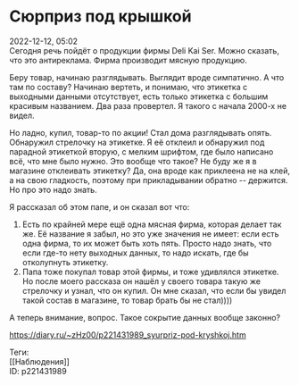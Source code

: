 Сюрприз под крышкой
====================

   
 2022-12-12, 05:02   
  Сегодня речь пойдёт о продукции фирмы Deli Kai Ser. Можно сказать, что это антиреклама. Фирма производит мясную продукцию.   
   
 Беру товар, начинаю разглядывать. Выглядит вроде симпатично. А что там по составу? Начинаю вертеть, и понимаю, что этикетка с выходными данными отсутствует, есть только этикетка с большим красивым названием. Два раза провертел. Я такого с начала 2000-х не видел.   
   
 Но ладно, купил, товар-то по акции! Стал дома разглядывать опять. Обнаружил стрелочку на этикетке. Я её отклеил и обнаружил под парадной этикеткой вторую, с мелким шрифтом, где было написано всё, что мне было нужно. Это вообще что такое? Не буду же я в магазине отклеивать этикетку? Да, она вроде как приклеена не на клей, а на свою гладкость, поэтому при прикладывании обратно -- держится. Но про это надо знать.   
   
 Я рассказал об этом папе, и он сказал вот что:   
 1. Есть по крайней мере ещё одна мясная фирма, которая делает так же. Её название я забыл, но это уже значения не имеет: если есть одна фирма, то их может быть хоть пять. Просто надо знать, что если где-то нету выходных данных, то надо искать, где бы отколупнуть этикетку.   
 2. Папа тоже покупал товар этой фирмы, и тоже удивлялся этикетке. Но после моего рассказа он нашёл у своего товара такую же стрелочку и узнал, что он купил. Он мне сказал, что если бы увидел такой состав в магазине, то товар брать бы не стал))))   
   
 А теперь внимание, вопрос. Такое сокрытие данных вообще законно?   
    
 <https://diary.ru/~zHz00/p221431989_syurpriz-pod-kryshkoj.htm>   
   
 Теги:   
 [[Наблюдения]]   
 ID: p221431989